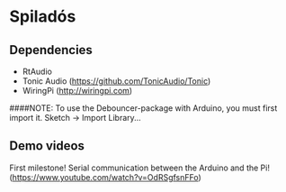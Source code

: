Spiladós
========

Dependencies
------------
 * RtAudio
 * Tonic Audio (https://github.com/TonicAudio/Tonic)
 * WiringPi (http://wiringpi.com)

####NOTE:
To use the Debouncer-package with Arduino, you must first import it.
Sketch -> Import Library...


Demo videos
-----------
First milestone! Serial communication between the Arduino and the Pi!
(https://www.youtube.com/watch?v=OdRSgfsnFFo)
